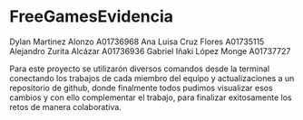 ﻿# FreeGamesEvidencia

Dylan Martinez Alonzo A01736968
Ana Luisa Cruz Flores A01735115
Alejandro Zurita Alcázar A01736936
Gabriel Iñaki López Monge A01737727

Para este proyecto se utilizarón diversos comandos desde la terminal conectando los trabajos de cada miembro del equipo y actualizaciones a un repositorio de github, donde finalmente todos pudimos visualizar esos cambios y con ello complementar el trabajo, para finalizar exitosamente los retos de manera colaborativa.
